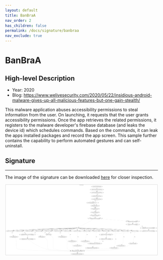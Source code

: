 ```yaml
---
layout: default
title: BanBraA
nav_order: 2
has_children: false
permalink: /docs/signature/banbraa
nav_exclude: true
---
```


# BanBraA

## High-level Description

* Year: 2020
* Blog: https://www.welivesecurity.com/2020/05/22/insidious-android-malware-gives-up-all-malicious-features-but-one-gain-stealth/

This malware application abuses accessibility permissions to steal information from the user. On launching, it requests that the user grants accessibility permissions. Once the app retrieves the related permissions, it registers to the malware developer's firebase database (and leaks the device id) which schedules commands. Based on the commands, it can leak the apps installed packages and record the app screen. This sample further contains the capability to perform automated gestures and can self-uninstall.

## Signature
---

The image of the signature can be downloaded [here](../../img/signatures/BanBraA.png) for closer inspection.

![](../../img/signatures/BanBraA.png)
